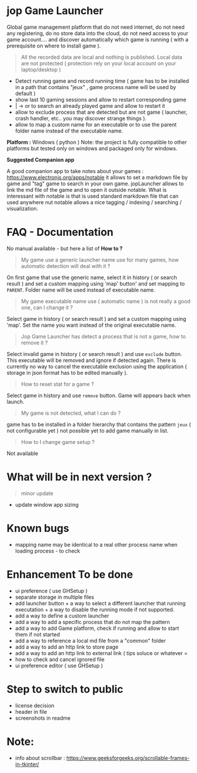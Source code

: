 # jop Game Launcher

Global game management platform that do not need internet, do not need any registering, do no store data into the cloud, do not need access to your game account....
and discover automatically which game is running ( with a prerequisite on where to install game ). 

> All the recorded data are local and nothing is published. Local data are not protected ( protection rely on your local account on your laptop/desktop )

- Detect running game and record running time ( game has to be installed in a path that contains "jeux" , game process name will be used by default )
- show last 10 gaming sessions and allow to restart corresponding game
- | -> or to search an already played game and allow to restart it 
- allow to exclude process that are detected but are not game ( launcher, crash handler, etc.. you may discover strange things ).
- allow to map a custom name for an executable or to use the parent folder name instead of the executable name.

**Platform :** Windows ( python )
Note: the project is fully compatible to other platforms but tested only on windows and packaged only for windows.

**Suggested Companion app**

A good companion app to take notes about your games : https://www.electronjs.org/apps/notable
it allows to set a markdown file by game and "tag" game to search in your own game. jopLauncher allows to link the md file of the game and to open it outside notable. What is interessant with notable is that is used standard markdown file that can used anywhere nut notable allows a nice tagging / indexing / searching / visualization.

# FAQ - Documentation

No manual available - but here a list of **How to ?**

> My game use a generic launcher name use for many games, how automatic detection will deal with it ?

On first game that use the generic name, select it in history ( or search result ) and set a custom mapping using 'map' button' and set mapping to `PARENT`. Folder name will be used instead of executable name.

> My game executable name use ( automatic name ) is not really a good one, can I change it ?

Select game in history ( or search result ) and set a custom mapping using 'map'. Set the name you want instead of the original executable name.

> Jop Game Launcher has detect a process that is not a game, how to remove it ?

Select invalid game in history ( or search result ) and use `exclude` button. This executable will be removed and ignore if detected again. 
There is currently no way to cancel the executable exclusion using the application ( storage in json format has to be edited manually ).

> How to reset stat for a game ?

Select game in history  and use `remove` button. Game will appears back when launch.

> My game is not detected, what I can do ?

game has to be installed in a folder hierarchy that contains the pattern `jeux` ( not configurable yet )
not possible yet to add game manually in list.

> How to I change game setup ?

Not available

# What will be in next version ?

> minor update
- update window app sizing

# Known bugs
- mapping name may be identical to a real other process name when loading process - to check
 
# Enhancement To be done
- ui preference ( use GHSetup )
- separate storage in multiple files
- add launcher button + a way to select a different launcher that running executation + a way to disable the running mode if not supported.
- add a way to define a custom launcher
- add a way to add a specific process that do not map the pattern
- add a way to add Game platform, check if running and allow to start them if not started
- add a way to reference a local md file from a "common" folder
- add a way to add an http link to store page
- add a way to add an http link to external link ( tips soluce or whatever =
- how to check and cancel ignored file
- ui preference editor ( use GHSetup )

# Step to switch to public
- license decision
- header in file
- screenshots in readme

# Note:
- info about scrollbar : https://www.geeksforgeeks.org/scrollable-frames-in-tkinter/
